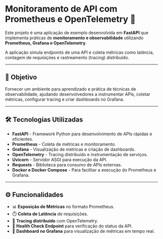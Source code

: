 # Monitoramento de API com Prometheus e OpenTelemetry 🚀

Este projeto é uma aplicação de exemplo desenvolvida em **FastAPI** que implementa práticas de **monitoramento e observabilidade** utilizando **Prometheus, Grafana e OpenTelemetry**.  

A aplicação simula endpoints de uma API e coleta métricas como latência, contagem de requisições e rastreamento (tracing) distribuído.  

---

## 🎯 Objetivo
Fornecer um ambiente para aprendizado e prática de técnicas de observabilidade, ajudando desenvolvedores a instrumentar APIs, coletar métricas, configurar tracing e criar dashboards no Grafana.  

---

## 🛠️ Tecnologias Utilizadas
- **FastAPI** - Framework Python para desenvolvimento de APIs rápidas e eficientes.  
- **Prometheus** - Coleta de métricas e monitoramento.  
- **Grafana** - Visualização de métricas e criação de dashboards.  
- **OpenTelemetry** - Tracing distribuído e instrumentação de serviços.  
- **Uvicorn** - Servidor ASGI para execução da API.  
- **Requests** - Biblioteca para consumo de APIs externas.  
- **Docker e Docker Compose** - Para facilitar a execução do Prometheus e Grafana.  

---

## ⚙️ Funcionalidades
- 📊 **Exposição de Métricas** no formato Prometheus.  
- ⏱️ **Coleta de Latência** de requisições.  
- 🧩 **Tracing distribuído** com OpenTelemetry.  
- 🚦 **Health Check Endpoint** para verificação do status da API.  
- 📡 **Dashboard no Grafana** para visualização de métricas em tempo real.  
